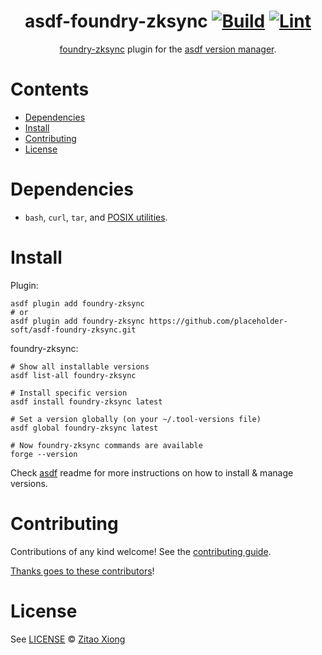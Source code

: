 <div align="center">

# asdf-foundry-zksync [![Build](https://github.com/placeholder-soft/asdf-foundry-zksync/actions/workflows/build.yml/badge.svg)](https://github.com/placeholder-soft/asdf-foundry-zksync/actions/workflows/build.yml) [![Lint](https://github.com/placeholder-soft/asdf-foundry-zksync/actions/workflows/lint.yml/badge.svg)](https://github.com/placeholder-soft/asdf-foundry-zksync/actions/workflows/lint.yml)

[foundry-zksync](https://github.com/placeholder-soft/foundry-zksync) plugin for the [asdf version manager](https://asdf-vm.com).

</div>

# Contents

- [Dependencies](#dependencies)
- [Install](#install)
- [Contributing](#contributing)
- [License](#license)

# Dependencies

- `bash`, `curl`, `tar`, and [POSIX utilities](https://pubs.opengroup.org/onlinepubs/9699919799/idx/utilities.html).

# Install

Plugin:

```shell
asdf plugin add foundry-zksync
# or
asdf plugin add foundry-zksync https://github.com/placeholder-soft/asdf-foundry-zksync.git
```

foundry-zksync:

```shell
# Show all installable versions
asdf list-all foundry-zksync

# Install specific version
asdf install foundry-zksync latest

# Set a version globally (on your ~/.tool-versions file)
asdf global foundry-zksync latest

# Now foundry-zksync commands are available
forge --version
```

Check [asdf](https://github.com/asdf-vm/asdf) readme for more instructions on how to
install & manage versions.

# Contributing

Contributions of any kind welcome! See the [contributing guide](contributing.md).

[Thanks goes to these contributors](https://github.com/placeholder-soft/asdf-foundry-zksync/graphs/contributors)!

# License

See [LICENSE](LICENSE) © [Zitao Xiong](https://github.com/placeholder-soft/)
